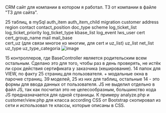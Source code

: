 CRM сайт для компании в котором я работал. ТЗ от компании в файле "ТЗ для сайта".

25 таблиц, в mySql
auth_item
auth_item_child
migration
customer
    address
        region
    contact
        contact_position
    doc_type 
    scheme
log_ticket_list  
    log_ticket_priority
    log_ticket_type
    kbase_list
    log_event
    lws_user
cert
    cert_group_name
    mail
    mail_base    
cert_uz (для связи многое ко многим, для cert и uz_list)
uz_list
    net_list
    uz_type
    uz_type_categoria
![image](https://user-images.githubusercontent.com/49578823/182027744-32943634-8e6a-43ca-90c5-5dca4ed1faa6.png)

15 контроллеров, где BaseController является родительским всем остальным. Сделано это для того, чтобы раз в день проверять, не истёк ли срок действия сертификата у заказчика (кеширование).
14 папок для VIEW, по факту 25 страниц для пользователя. + модальные окна в парочке страниц.
39 моделей, 25 из них для таблиц, остальные 14 - это формы для ввода данных от пользователя. 
JS не выделил отдельно в файл JS, так как посчитал это не целесообразным, большинство кода JS предназначается для одной страницы. К примеру analyze.php и customer/view.php для класса according 
CSS от Bootstrap скопировал из сети и использовал те классы, которые описаны в CSS.
